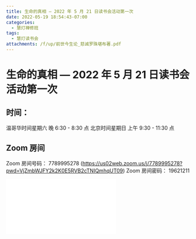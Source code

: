 ```yaml
---
title: 生命的真相 — 2022 年 5 月 21 日读书会活动第一次
date: 2022-05-19 18:54:43-07:00
categories:
  - 慧灯禅修班
tags:
  - 慧灯读书会
attachments: /f/up/前世今生论_慈诚罗珠堪布著.pdf
---
```

# 生命的真相 — 2022 年 5 月 21 日读书会活动第一次

## 时间：

温哥华时间星期六 晚 6:30 - 8:30 点
北京时间星期日 上午 9:30 - 11:30 点

## Zoom 房间

Zoom 房间号码： 7789995278 (https://us02web.zoom.us/j/7789995278?pwd=VjZmbWJFY2k2K0E5RVB2cTNIQmhqUT09)
Zoom 房间密码： 19621211

![前世今生论_慈诚罗珠堪布著.pdf](/f/up/前世今生论_慈诚罗珠堪布著.pdf)